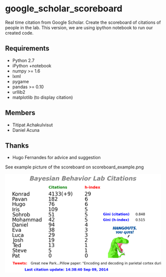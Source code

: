 google_scholar_scoreboard
=========================

Real time citation from Google Scholar. Create the scoreboard of citations of people in the lab.
This version, we are using ipython notebook to run our created code.

Requirements
---------
- Python 2.7
- iPython +notebook
- numpy >= 1.6
- lxml
- pygame 
- pandas >= 0.10
- urllib2
- matplotlib (to display citation)


Members
---------
- Titipat Achakulvisut
- Daniel Acuna

Thanks
---------
- Hugo Fernandes for advice and suggestion

See example picture of the scoreboard on scoreboard_example.png

![Alt text](https://github.com/titipata/google_scholar_scoreboard/blob/master/scoreboard_example.png "Example")
